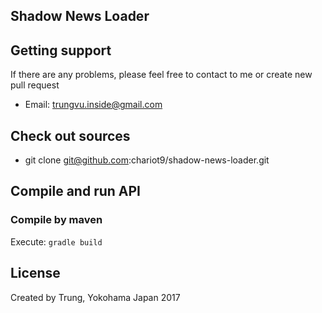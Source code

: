 ## Shadow News Loader
## Getting support
If there are any problems, please feel free to contact to me or create new pull request  
* Email: trungvu.inside@gmail.com
## Check out sources
* git clone git@github.com:chariot9/shadow-news-loader.git
## Compile and run API
### Compile by maven
Execute: `gradle build`  
## License
Created by Trung, Yokohama Japan 2017 
